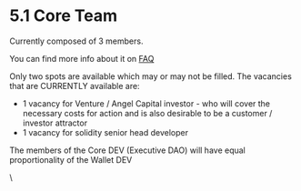 # 5.1 Core Team

Currently composed of 3 members.

You can find more info about it on [FAQ](../miscellaneous/faq/who-are-the-founders-of-axodus.md)

Only two spots are available which may or may not be filled. The vacancies that are CURRENTLY available are:

* 1 vacancy for Venture / Angel Capital investor - who will cover the necessary costs for action and is also desirable to be a customer / investor attractor
* 1 vacancy for solidity senior head developer

The members of the Core DEV (Executive DAO) will have equal proportionality of the Wallet DEV

\
